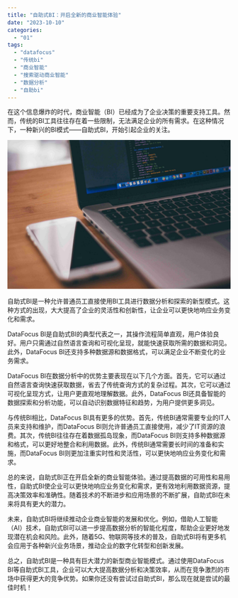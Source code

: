```yaml
---
title: "自助式BI：开启全新的商业智能体验"
date: "2023-10-10"
categories: 
  - "01"
tags: 
  - "datafocus"
  - "传统bi"
  - "商业智能"
  - "搜索驱动商业智能"
  - "数据分析"
  - "自助bi"
---
```


在这个信息爆炸的时代，商业智能（BI）已经成为了企业决策的重要支持工具。然而，传统的BI工具往往存在着一些限制，无法满足企业的所有需求。在这种情况下，一种新兴的BI模式——自助式BI，开始引起企业的关注。

![](images/1642754332-2.jpg)

自助式BI是一种允许普通员工直接使用BI工具进行数据分析和探索的新型模式。这种方式的出现，大大提高了企业的灵活性和创新性，让企业可以更快地响应业务变化和需求。

DataFocus BI是自助式BI的典型代表之一，其操作流程简单直观，用户体验良好。用户只需通过自然语言查询和可视化呈现，就能快速获取所需的数据和洞见。此外，DataFocus BI还支持多种数据源和数据格式，可以满足企业不断变化的业务需求。

DataFocus BI在数据分析中的优势主要表现在以下几个方面。首先，它可以通过自然语言查询快速获取数据，省去了传统查询方式的复杂过程。其次，它可以通过可视化呈现方式，让用户更直观地理解数据。此外，DataFocus BI还具备智能的数据探索和分析功能，可以自动识别数据特征和趋势，为用户提供更多洞见。

与传统BI相比，DataFocus BI具有更多的优势。首先，传统BI通常需要专业的IT人员来支持和维护，而DataFocus BI则允许普通员工直接使用，减少了IT资源的浪费。其次，传统BI往往存在着数据孤岛现象，而DataFocus BI则支持多种数据源和格式，可以更好地整合和利用数据。此外，传统BI通常需要长时间的准备和实施，而DataFocus BI则更加注重实时性和灵活性，可以更快地响应业务变化和需求。

总的来说，自助式BI正在开启全新的商业智能体验。通过提高数据的可用性和易用性，自助式BI使企业可以更快地响应业务变化和需求，更有效地利用数据资源，提高决策效率和准确性。随着技术的不断进步和应用场景的不断扩展，自助式BI在未来将具有更大的潜力。

未来，自助式BI将继续推动企业商业智能的发展和优化。例如，借助人工智能（AI）技术，自助式BI可以进一步提高数据分析的智能化程度，帮助企业更好地发现潜在机会和风险。此外，随着5G、物联网等技术的普及，自助式BI将有更多机会应用于各种新兴业务场景，推动企业的数字化转型和创新发展。

总之，自助式BI是一种具有巨大潜力的新型商业智能模式。通过使用DataFocus BI等自助式BI工具，企业可以大大提高数据分析和决策效率，从而在竞争激烈的市场中获得更大的竞争优势。如果你还没有尝试过自助式BI，那么现在就是尝试的最佳时机！
